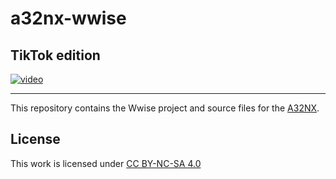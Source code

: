 # a32nx-wwise

## TikTok edition

[![video](https://img.youtube.com/vi/N_1kYSmfET0/0.jpg)](https://www.youtube.com/watch?v=N_1kYSmfET0)


-----


This repository contains the Wwise project and source files for the [A32NX](https://github.com/flybywiresim/a32nx).

## License

This work is licensed under [CC BY-NC-SA 4.0](http://creativecommons.org/licenses/by-nc-sa/4.0/)